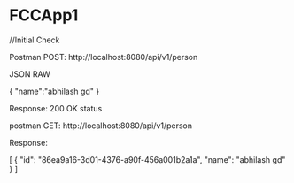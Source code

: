 # FCCApp1

//Initial Check

Postman POST: http://localhost:8080/api/v1/person 

JSON RAW

{
    "name":"abhilash gd"
}

Response: 200 OK status

postman GET: http://localhost:8080/api/v1/person 

Response:

[
    {
        "id": "86ea9a16-3d01-4376-a90f-456a001b2a1a",
        "name": "abhilash gd"
    }
]
